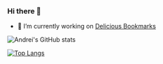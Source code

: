 ### Hi there 👋

<!--
**zhidelev/zhidelev** is a ✨ _special_ ✨ repository because its `README.md` (this file) appears on your GitHub profile.

Here are some ideas to get you started:

- 🔭 I’m currently working on ...
- 🌱 I’m currently learning ...
- 👯 I’m looking to collaborate on ...
- 🤔 I’m looking for help with ...
- 💬 Ask me about ...
- 📫 How to reach me: ...
- 😄 Pronouns: ...
- ⚡ Fun fact: ...
-->
- 🔭 I’m currently working on [Delicious Bookmarks](https://github.com/zhidelev/delicious_bookmarks)


![Andrei's GitHub stats](https://github-readme-stats.vercel.app/api?username=zhidelev&show_icons=true&theme=radical)

[![Top Langs](https://github-readme-stats.vercel.app/api/top-langs/?username=zhidelev&theme=radical)](https://github.com/anuraghazra/github-readme-stats)
